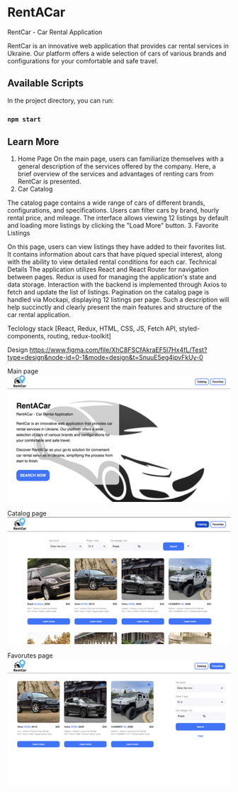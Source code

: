 # RentACar

RentCar - Car Rental Application

RentCar is an innovative web application that provides car rental services in Ukraine. Our platform offers a wide selection of cars of various brands and configurations for your comfortable and safe travel.

## Available Scripts

In the project directory, you can run:

### `npm start`


## Learn More

1. Home Page
On the main page, users can familiarize themselves with a general description of the services offered by the company. Here, a brief overview of the services and advantages of renting cars from RentCar is presented.
2. Car Catalog

The catalog page contains a wide range of cars of different brands, configurations, and specifications. Users can filter cars by brand, hourly rental price, and mileage. The interface allows viewing 12 listings by default and loading more listings by clicking the "Load More" button.
3. Favorite Listings

On this page, users can view listings they have added to their favorites list. It contains information about cars that have piqued special interest, along with the ability to view detailed rental conditions for each car.
Technical Details
The application utilizes React and React Router for navigation between pages.
Redux is used for managing the application's state and data storage.
Interaction with the backend is implemented through Axios to fetch and update the list of listings.
Pagination on the catalog page is handled via Mockapi, displaying 12 listings per page.
Such a description will help succinctly and clearly present the main features and structure of the car rental application.

Teclology stack [React, Redux, HTML, CSS, JS, Fetch API, styled-components, routing, redux-toolkit]

Design https://www.figma.com/file/XhC8FSCfAkraEF5l7Hx4fL/Test?type=design&node-id=0-1&mode=design&t=SnuuE5eg4jpvFkUy-0

Main page
![Main page](https://github.com/MaryKuzo/RentACar/raw/master/src/assets/img/view.png)

Catalog page
![Catalog page](https://github.com/MaryKuzo/RentACar/raw/master/src/assets/img/view-2.png)

Favorutes page
![Favorites page](https://github.com/MaryKuzo/RentACar/raw/master/src/assets/img/view-3.png)
